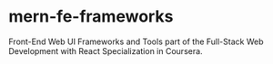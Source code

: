# mern-fe-frameworks
Front-End Web UI Frameworks and Tools part of the Full-Stack Web Development with React Specialization in Coursera.
